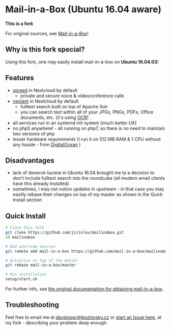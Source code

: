 Mail-in-a-Box (Ubuntu 16.04 aware)
==================================

**This is a fork**

For original sources, see [Mail-in-a-Box](https://github.com/mail-in-a-box/mailinabox)!

Why is this fork special?
-------------------------

Using this fork, one may easily install mail-in-a-box on **Ubuntu 16.04.03**!

Features
--------

* [spreed](https://nextcloud.com/webrtc/) in Nextcloud by default
    * private and secure voice & videoconference calls
* [nextant](https://github.com/nextcloud/nextant#nextant) in Nextcloud by default
    * fulltext search built on top of Apache Solr
	* you can search text within all of your JPGs, PNGs, PDFs, Office documents, etc. (it's using [OCR](https://en.wikipedia.org/wiki/Optical_character_recognition))
* all services run in an systemd init system (much better UX)
* no php5 anywhere! - all running on php7, so there is no need to maintain two versions of php
* lesser hardware requirements (I run it on 512 MB RAM & 1 CPU without any hassle - from [DigitalOcean](https://www.digitalocean.com/?refcode=210c1aeb22bb&utm_campaign=Referral_Invite&utm_medium=Referral_Program&utm_source=CopyPaste) )

Disadvantages
-------------

* lack of dovecot-lucene in Ubuntu 16.04 brought me to a decision to don't include fulltext search into the roundcube (all modern email clients have this already installed)
* sometimes, I may not notice updates in upstream - in that case you may easilly rebase their changes on top of my master as shown in the Quick Install section

Quick Install
-------------

```bash
# Clone this fork
git clone https://github.com/jirislav/mailinabox.git
cd mailinabox

# Add upstream sources
git remote add mail-in-a-box https://github.com/mail-in-a-box/mailinabox.git

# Actualize on top of the master
git rebase mail-in-a-box/master

# Run installation
setup/start.sh
```

For further info, see [the original documentation for obtaining mail-in-a-box](https://mailinabox.email/guide.html).

Troubleshooting
---------------

Feel free to email me at [developer@jkozlovsky.cz](mailto://developer@jkozlovsky.cz) or [start an Issue here](https://github.com/jirislav/mailinabox/issues/new), at my fork - describing your problem deep enough.
